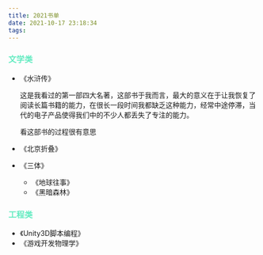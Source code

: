 ```yaml
---
title: 2021书单
date: 2021-10-17 23:18:34
tags: 
---
```


### <font color=#64EBC1>文学类</font>

- 《水浒传》

    这是我看过的第一部四大名著，这部书于我而言，最大的意义在于让我恢复了阅读长篇书籍的能力，在很长一段时间我都缺乏这种能力，经常中途停滞，当代的电子产品使得我们中的不少人都丢失了专注的能力。

    看这部书的过程很有意思

- 《北京折叠》
- 《三体》

  - 《地球往事》
  - 《黑暗森林》

### <font color=#64EBC1>工程类</font>

- 《Unity3D脚本编程》
- 《游戏开发物理学》